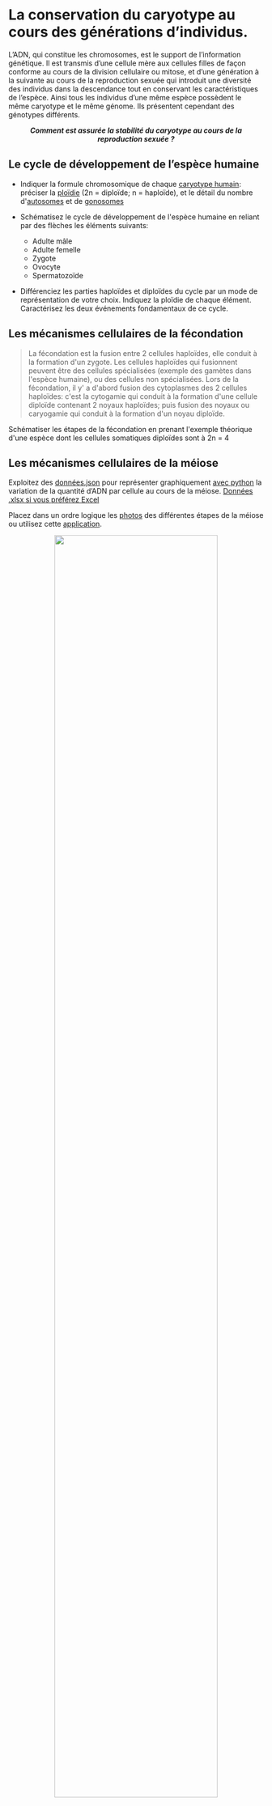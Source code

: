 # La conservation du caryotype au cours des générations d’individus.	

L’ADN, qui constitue les chromosomes, est le support de l’information génétique. Il est transmis d’une cellule mère aux cellules filles de façon conforme au cours de la division cellulaire ou mitose, et d’une génération à la suivante au cours de la reproduction sexuée qui introduit une diversité des individus dans la descendance tout en conservant les caractéristiques de l’espèce. Ainsi tous les individus d’une même espèce possèdent le même caryotype et le même génome. Ils présentent cependant des génotypes différents.

***<p align="center">Comment est assurée la stabilité du caryotype au cours de la reproduction sexuée ?</p>***


## Le cycle de développement de l’espèce humaine

- Indiquer la formule chromosomique de chaque [caryotype humain](https://ipfs.io/ipfs/QmU3JaP3y57WHbS3PnmDTn2TKeVmjjJnYJzcNE6WKsnvjZ ): préciser la [ploïdie](https://ipfs.io/ipfs/QmUTdCgJJzy2ubk3c6xw7odtUNy9XUeD36tS1T8UGVEWFt) (2n = diploïde; n = haploïde), et le détail du nombre d'[autosomes](https://ipfs.io/ipfs/QmQFk6tQ6MHfQQimA99x3qf6UnBwmLvggHmHU7hWBgPbkY) et de [gonosomes](https://ipfs.io/ipfs/QmQFk6tQ6MHfQQimA99x3qf6UnBwmLvggHmHU7hWBgPbkY)

- Schématisez le cycle de développement de l'espèce humaine en reliant par des flèches les éléments suivants:

	- Adulte mâle
	- Adulte femelle
	- Zygote
	- Ovocyte
	- Spermatozoïde

- Différenciez les parties haploïdes et diploïdes du cycle par un mode de représentation de votre choix. Indiquez la ploïdie de chaque élément. Caractérisez les deux événements fondamentaux de ce cycle.

## Les mécanismes cellulaires de la fécondation

> La fécondation est la fusion entre 2 cellules haploïdes, elle conduit à la formation d'un zygote. Les cellules haploïdes qui fusionnent peuvent être des cellules spécialisées (exemple des gamètes dans l'espèce humaine), ou des cellules non spécialisées. Lors de la fécondation, il y' a d'abord fusion des cytoplasmes des 2 cellules haploïdes: c'est la cytogamie qui conduit à la formation d'une cellule diploïde contenant 2 noyaux haploïdes; puis fusion des noyaux ou caryogamie qui conduit à la formation d'un noyau diploïde.

Schématiser les étapes de la fécondation en prenant l'exemple théorique d'une espèce dont les cellules somatiques diploïdes sont à 2n = 4

## Les mécanismes cellulaires de la méiose

Exploitez des [données.json](https://ipfs.io/ipfs/Qmefw7eQGuXvAuNojEAa56x5t38ks8NWZCiDRQerKFs7DY) pour représenter graphiquement [avec python](https://ipfs.io/ipfs/QmRjJPhHqTvZeguYWg6gKTBy69EJkC6GtjZMt4vTvSuzzk) la variation de la quantité d’ADN par cellule au cours de la méiose. [Données .xlsx si vous préférez Excel](https://ipfs.io/ipfs/QmSVTRgGDcuWg8LSkcxY6XnoNWvzosFc8WKakGj1bLXizY)


Placez dans un ordre logique les [photos](https://ipfs.io/ipfs/QmaLb5TKYTT8fYY4fLbVoD5o8upZmDrEm795FxjoVpBiaP) des différentes étapes de la méiose ou utilisez cette [application](http://viasvt.fr/test-meiose/test-meiose.html). 

<p align="center">
  <img src="https://ipfs.io/ipfs/QmaLb5TKYTT8fYY4fLbVoD5o8upZmDrEm795FxjoVpBiaP" width=80%>
</p>


Décrire les modifications qui affectent les cellules au cours de la méiose.

[Annotez](https://yannbouyeron.github.io/#annotegraph) votre graphique avec les noms des phases de la méiose.

Complétez le [tableau bilan](https://ipfs.io/ipfs/QmP2EZ7csGPRyLuRqAe3jjXwHX3SNriYd5meFpcKTHy3VS) de la méiose.


## Bilan

Complétez votre schéma du cycle de développement en y indiquant la méiose et la fécondation. 

Rédigez une courte synthèse pour expliquez la conservation du caryotype dans l'espèce humaine au cours des générations.





 
